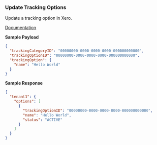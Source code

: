 ### Update Tracking Options

Update a tracking option in Xero.

[Documentation](https://xeroapi.github.io/xero-node/accounting/index.html#api-Accounting-updateTrackingOptions)

**Sample Payload**
```json
{
  "trackingCategoryID": "00000000-0000-0000-0000-000000000000",
  "trackingOptionID": "00000000-0000-0000-0000-000000000000",
  "trackingOption": {
    "name": "Hello World"
  }
}
```

**Sample Response**
```json
{
  "tenant1": {
    "options": [
      {
        "trackingOptionID": "00000000-0000-0000-0000-000000000000",
        "name": "Hello World",
        "status": "ACTIVE"
      }
    ]
  }
}
```

